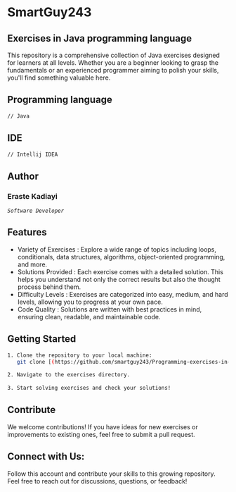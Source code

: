 # SmartGuy243

## Exercises in Java programming language

This repository is a comprehensive collection of Java exercises designed for learners at all levels. Whether you are a beginner looking to grasp the fundamentals or an experienced programmer aiming to polish your skills, you'll find something valuable here.

## Programming language

```bash
// Java
```

## IDE

```bash
// Intellij IDEA
```

## Author

### Eraste Kadiayi

*``Software Developer``*

## Features

- Variety of Exercises : Explore a wide range of topics including loops, conditionals, data structures, algorithms, object-oriented programming, and more.
- Solutions Provided : Each exercise comes with a detailed solution. This helps you understand not only the correct results but also the thought process behind them.
- Difficulty Levels : Exercises are categorized into easy, medium, and hard levels, allowing you to progress at your own pace.
- Code Quality : Solutions are written with best practices in mind, ensuring clean, readable, and maintainable code.

## Getting Started
```bash
1. Clone the repository to your local machine:  
   git clone [(https://github.com/smartguy243/Programming-exercises-in-Java.git)]
   
2. Navigate to the exercises directory.  
   
3. Start solving exercises and check your solutions!
```

## Contribute

We welcome contributions! If you have ideas for new exercises or improvements to existing ones, feel free to submit a pull request.

## Connect with Us:

Follow this account and contribute your skills to this growing repository. Feel free to reach out for discussions, questions, or feedback!
